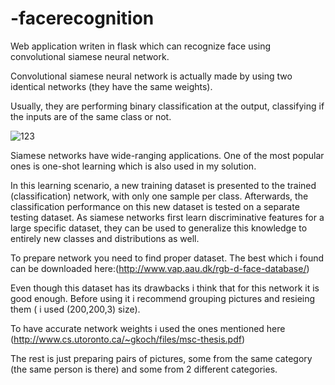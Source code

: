 # -facerecognition

Web application writen in flask which can recognize face using convolutional siamese neural network.

Convolutional siamese neural network is actually made by using two identical networks (they have the same weights).

Usually, they are performing binary classification at the output, classifying if the inputs are of the same class or not. 

![123](https://user-images.githubusercontent.com/29351335/57818588-ce2db080-7784-11e9-9d38-f3babcee7d87.PNG)

Siamese networks have wide-ranging applications. One of the most popular ones is one-shot learning which is also used in my solution.

In this learning scenario, a new training dataset is presented to the trained (classification) network, with only one sample per class.
Afterwards, the classification performance on this new dataset is tested on a separate testing dataset.
As siamese networks first learn discriminative features for a large specific dataset, they can be used to generalize this knowledge to entirely new classes and distributions as well. 


To prepare network you need to find proper dataset. The best which i found can be downloaded here:(http://www.vap.aau.dk/rgb-d-face-database/)

Even though this dataset has its drawbacks i think that for this network it is good enough. Before using it i recommend grouping pictures and resieing them ( i used (200,200,3) size).

To have accurate network weights i used the ones mentioned here (http://www.cs.utoronto.ca/~gkoch/files/msc-thesis.pdf) 

The rest is just preparing pairs of pictures, some from the same category (the same person is there) and some from 2 different categories.
